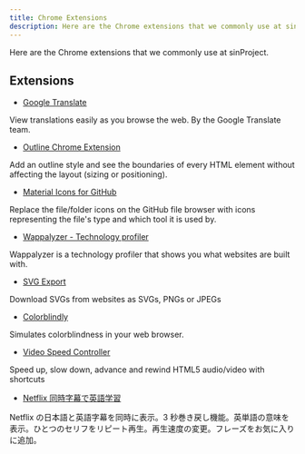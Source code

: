```yaml
---
title: Chrome Extensions
description: Here are the Chrome extensions that we commonly use at sinProject.
---
```


Here are the Chrome extensions that we commonly use at sinProject.

## Extensions

- [Google Translate](https://chrome.google.com/webstore/detail/google-translate/aapbdbdomjkkjkaonfhkkikfgjllcleb)

View translations easily as you browse the web. By the Google Translate team.

- [Outline Chrome Extension](https://chrome.google.com/webstore/detail/outline-chrome-extension/gkakhdblgdnbknpibnflepnhcpmpohnm?hl=en)

Add an outline style and see the boundaries of every HTML element without affecting the layout (sizing or positioning).

- [Material Icons for GitHub](https://chrome.google.com/webstore/detail/material-icons-for-github/bggfcpfjbdkhfhfmkjpbhnkhnpjjeomc?hl=en)

Replace the file/folder icons on the GitHub file browser with icons representing the file's type and which tool it is used by.

- [Wappalyzer - Technology profiler](https://chrome.google.com/webstore/detail/wappalyzer-technology-pro/gppongmhjkpfnbhagpmjfkannfbllamg)

Wappalyzer is a technology profiler that shows you what websites are built with.

- [SVG Export](https://chrome.google.com/webstore/detail/svg-export/naeaaedieihlkmdajjefioajbbdbdjgp?hl=en-GB)

Download SVGs from websites as SVGs, PNGs or JPEGs

- [Colorblindly](https://chrome.google.com/webstore/detail/colorblindly/floniaahmccleoclneebhhmnjgdfijgg)

Simulates colorblindness in your web browser.

- [Video Speed Controller](https://chrome.google.com/webstore/detail/video-speed-controller/nffaoalbilbmmfgbnbgppjihopabppdk)

Speed up, slow down, advance and rewind HTML5 audio/video with shortcuts

- [Netflix 同時字幕で英語学習](https://chrome.google.com/webstore/detail/netflix-%E5%90%8C%E6%99%82%E5%AD%97%E5%B9%95%E3%81%A7%E8%8B%B1%E8%AA%9E%E5%AD%A6%E7%BF%92/gibmkmmdicoffkhjkfimmjkojjopoagg?hl=en)

Netflix の日本語と英語字幕を同時に表示。3 秒巻き戻し機能。英単語の意味を表示。ひとつのセリフをリピート再生。再生速度の変更。フレーズをお気に入りに追加。
